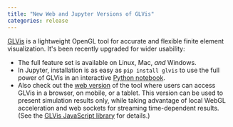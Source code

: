 ```yaml
---
title: "New Web and Jupyter Versions of GLVis"
categories: release
---
```


[GLVis](https://glvis.org/) is a lightweight OpenGL tool for accurate and flexible finite element visualization. It's been recently upgraded for wider usability:

* The full feature set is available on Linux, Mac, *and* Windows.
* In Jupyter, installation is as easy as `pip install glvis` to use the full power of GLVis in an interactive [Python notebook](https://github.com/GLVis/pyglvis). 
* Also check out the [web version](https://glvis.org/live/) of the tool where users can access GLVis in a browser, on mobile, or a tablet. This version can be used to present simulation results only, while taking advantage of local WebGL acceleration and web sockets for streaming time-dependent results. (See the [GLVis JavaScript library](https://github.com/glvis/glvis-js) for details.)
